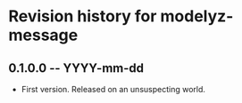 # Revision history for modelyz-message

## 0.1.0.0 -- YYYY-mm-dd

* First version. Released on an unsuspecting world.
